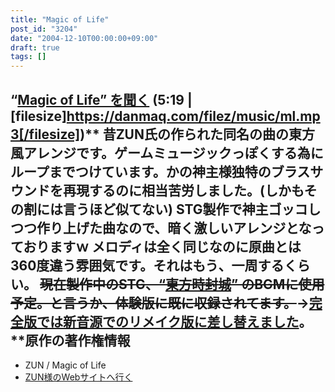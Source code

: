 ```yaml
---
title: "Magic of Life"
post_id: "3204"
date: "2004-12-10T00:00:00+09:00"
draft: true
tags: []
---
```



## “[Magic of Life” を聞く](https://danmaq.com/filez/music/ml.mp3) (5:19 | [filesize]https://danmaq.com/filez/music/ml.mp3[/filesize])** 昔ZUN氏の作られた同名の曲の東方風アレンジです。ゲームミュージックっぽくする為にループまでつけています。かの神主様独特のブラスサウンドを再現するのに相当苦労しました。(しかもその割には言うほど似てない) STG製作で神主ゴッコしつつ作り上げた曲なので、暗く激しいアレンジとなっておりますｗ メロディは全く同じなのに原曲とは360度違う雰囲気です。それはもう、一周するくらい。  ~~現在製作中のSTG、“[東方時封城](https://danmaq.com/!/thA/)” のBGMに使用予定。と言うか、体験版に既に収録されてます。~~→[完全版では新音源でのリメイク版に差し替えました](https://danmaq.com/filez/music/thA_05.mp3)。 **原作の著作権情報

  * ZUN / Magic of Life
  * [ZUN様のWebサイトへ行く](http://www16.big.or.jp/%7Ezun/)
